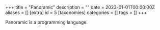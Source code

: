 +++
title = "Panoramic"
description = ""
date = 2023-01-01T00:00:00Z
aliases = []
[extra]
id = 5
[taxonomies]
categories = []
tags = []
+++

Panoramic is a programming language.